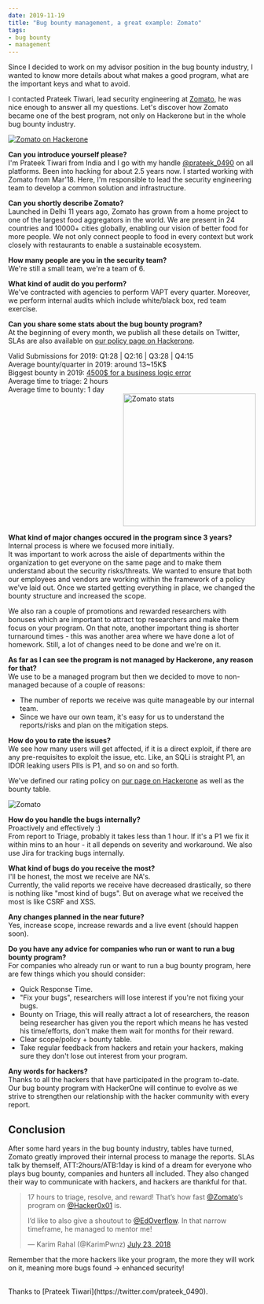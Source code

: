 ```yaml
---
date: 2019-11-19
title: "Bug bounty management, a great example: Zomato"
tags:
- bug bounty
- management
---
```

Since I decided to work on my advisor position in the bug bounty industry, I wanted to know more details about what makes a good program, what are the important keys and what to avoid.

I contacted Prateek Tiwari, lead security engineering at [Zomato](https://twitter.com/Zomato), he was nice enough to answer all my questions.
Let's discover how Zomato became one of the best program, not only on Hackerone but in the whole bug bounty industry.
<!--more-->

<a href="https://hackerone.com/zomato" title="Zomato on Hackerone"><img src="/images/zomato.png" title="Zomato on Hackerone" alt="Zomato on Hackerone" /></a>


__Can you introduce yourself please?__  
I'm Prateek Tiwari from India and I go with my handle [@prateek_0490](https://twitter.com/prateek_0490) on all platforms.
Been into hacking for about 2.5 years now. I started working with Zomato from Mar'18.
Here, I'm responsible to lead the security engineering team to develop a common solution and infrastructure.


__Can you shortly describe Zomato?__  
Launched in Delhi 11 years ago, Zomato has grown from a home project to one of the largest food aggregators in the world.
We are present in 24 countries and 10000+ cities globally, enabling our vision of better food for more people.
We not only connect people to food in every context but work closely with restaurants to enable a sustainable ecosystem.


__How many people are you in the security team?__  
We're still a small team, we're a team of 6.


__What kind of audit do you perform?__  
We've contracted with agencies to perform VAPT every quarter.
Moreover, we perform internal audits which include white/black box, red team exercise.


__Can you share some stats about the bug bounty program?__  
At the beginning of every month, we publish all these details on Twitter, SLAs are also available on [our policy page on Hackerone](https://hackerone.com/zomato).

<div style="float:left;width:550px">
    Valid Submissions for 2019: Q1:28 | Q2:16 | Q3:28 | Q4:15  
    <br/>Average bounty/quarter in 2019: around 13~15K$  
    <br/>Biggest bounty in 2019: <a href="https://hackerone.com/reports/512968">4500$ for a business logic error</a>  
    <br/>Average time to triage: 2 hours  
    <br/>Average time to bounty: 1 day  
</div>

<img src="/images/zomato-stats.png" alt="Zomato stats" width="270" style="float:right;" />
<div style="clear:both;"></div>


__What kind of major changes occured in the program since 3 years?__  
Internal process is where we focused more initially.  
It was important to work across the aisle of departments within the organization to get everyone on the same page and to make them understand about the security risks/threats.
We wanted to ensure that both our employees and vendors are working within the framework of a policy we've laid out.
Once we started getting everything in place, we changed the bounty structure and increased the scope.  

We also ran a couple of promotions and rewarded researchers with bonuses which are important to attract top researchers and make them focus on your program.
On that note, another important thing is shorter turnaround times - this was another area where we have done a lot of homework.
Still, a lot of changes need to be done and we're on it.


__As far as I can see the program is not managed by Hackerone, any reason for that?__  
We use to be a managed program but then we decided to move to non-managed because of a couple of reasons:

- The number of reports we receive was quite manageable by our internal team.
- Since we have our own team, it's easy for us to understand the reports/risks and plan on the mitigation steps.


__How do you to rate the issues?__  
We see how many users will get affected, if it is a direct exploit, if there are any pre-requisites to exploit the issue, etc.
Like, an SQLi is straight P1, an IDOR leaking users PIIs is P1, and so on and so forth.  

We've defined our rating policy on [our page on Hackerone](https://hackerone.com/zomato) as well as the bounty table.

![Zomato](/images/zomato-bounty-table.png)


__How do you handle the bugs internally?__  
Proactively and effectively :)  
From report to Triage, probably it takes less than 1 hour.
If it's a P1 we fix it within mins to an hour - it all depends on severity and workaround.
We also use Jira for tracking bugs internally.


__What kind of bugs do you receive the most?__  
I'll be honest, the most we receive are NA's.  
Currently, the valid reports we receive have decreased drastically, so there is nothing like "most kind of bugs".
But on average what we received the most is like CSRF and XSS.


__Any changes planned in the near future?__  
Yes, increase scope, increase rewards and a live event (should happen soon).


__Do you have any advice for companies who run or want to run a bug bounty program?__  
For companies who already run or want to run a bug bounty program, here are few things which you should consider:  

- Quick Response Time.
- "Fix your bugs", researchers will lose interest if you're not fixing your bugs.
- Bounty on Triage, this will really attract a lot of researchers, the reason being researcher has given you the report which means he has vested his time/efforts, don't make them wait for months for their reward.
- Clear scope/policy + bounty table.
- Take regular feedback from hackers and retain your hackers, making sure they don't lose out interest from your program.


__Any words for hackers?__  
Thanks to all the hackers that have participated in the program to-date.  
Our bug bounty program with HackerOne will continue to evolve as we strive to strengthen our relationship with the hacker community with every report.


## Conclusion

After some hard years in the bug bounty industry, tables have turned, Zomato greatly improved their internal process to manage the reports.
SLAs talk by themself, ATT:2hours/ATB:1day is kind of a dream for everyone who plays bug bounty, companies and hunters all included.
They also changed their way to communicate with hackers, and hackers are thankful for that.

<blockquote class="twitter-tweet" data-partner="tweetdeck"><p lang="en" dir="ltr">17 hours to triage, resolve, and reward! That’s how fast <a href="https://twitter.com/Zomato">@Zomato</a>’s program on <a href="https://twitter.com/Hacker0x01">@Hacker0x01</a> is.

I’d like to also give a shoutout to <a href="https://twitter.com/EdOverflow">@EdOverflow</a>.
In that narrow timeframe, he managed to mentor me!</p>&mdash; Karim Rahal (@KarimPwnz) <a href="https://twitter.com/KarimPwnz/status/1190585460072038405">July 23, 2018</a></blockquote>
<script async src="https://platform.twitter.com/widgets.js" charset="utf-8"></script>

Remember that the more hackers like your program, the more they will work on it, meaning more bugs found -> enhanced security!

<br />
Thanks to [Prateek Tiwari](https://twitter.com/prateek_0490).
